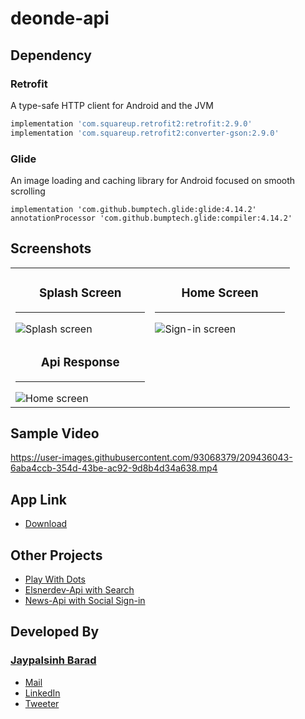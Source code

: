 # deonde-api

## Dependency 
### Retrofit
A type-safe HTTP client for Android and the JVM
```groovy
implementation 'com.squareup.retrofit2:retrofit:2.9.0'
implementation 'com.squareup.retrofit2:converter-gson:2.9.0'
```
### Glide
An image loading and caching library for Android focused on smooth scrolling
```
implementation 'com.github.bumptech.glide:glide:4.14.2'
annotationProcessor 'com.github.bumptech.glide:compiler:4.14.2'
```

## Screenshots
<table>
    <tr>
        <td width="33%">
            <h3 align="center">Splash Screen</h3>
            <hr>          
            <img src="https://user-images.githubusercontent.com/93068379/209436042-3a2129e8-111c-49cc-9861-69b111eb9e4f.jpg" alt="Splash screen">           
        </td>
       <td width="33%">
            <h3 align="center">Home Screen</h3>
            <hr>          
            <img src="https://user-images.githubusercontent.com/93068379/209436040-efef3cef-79ed-4ae2-817d-23f5823e2863.jpg" alt="Sign-in screen">           
        </td>
    </tr>
    <tr>
        <td width="10%">
            <h3 align="center">Api Response</h3>
            <hr>          
            <img src="https://user-images.githubusercontent.com/93068379/209436201-f6303113-6c3c-448a-8ae9-36f573a432f5.png" alt="Home screen">           
        </td>
    </tr>
</table> 
  
## Sample Video
https://user-images.githubusercontent.com/93068379/209436043-6aba4ccb-354d-43be-ac92-9d8b4d34a638.mp4

## App Link
- <a href="https://drive.google.com/file/d/1zYVsRrz6AolhY-D-Ys-T6bW7kCmGbFX0/view?usp=share_link">Download</a>

## Other Projects 
- <a href="https://github.com/Jdbarad/Play-with-Dots">Play With Dots</a>
- <a href="https://github.com/Jdbarad/Api-App-with-Search">Elsnerdev-Api with Search</a>
- <a href="https://github.com/Jdbarad/News-App-Android">News-Api with Social Sign-in</a>

## Developed By
### [Jaypalsinh Barad](https://jdbarad.github.io/)
- <a href="mailto:jdbarad1010@gmail.com">Mail</a>
- <a href="https://www.linkedin.com/in/jdbarad">LinkedIn</a>
- <a href="https://twitter.com/jdbarad1010">Tweeter</a>
